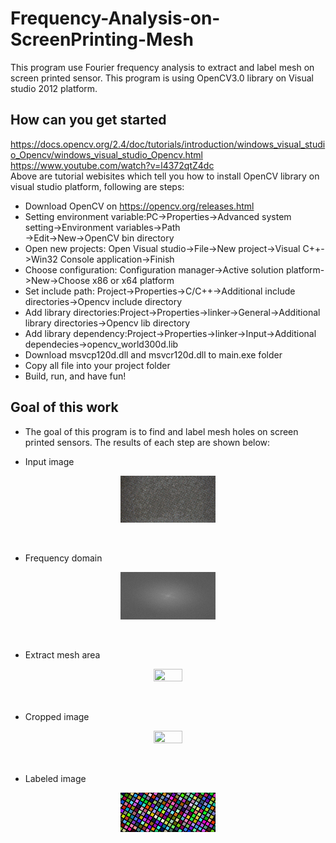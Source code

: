 # Frequency-Analysis-on-ScreenPrinting-Mesh
This program use Fourier frequency analysis to extract and label mesh on screen printed sensor. This program is using OpenCV3.0 library on Visual studio 2012 platform.


## How can you get started
https://docs.opencv.org/2.4/doc/tutorials/introduction/windows_visual_studio_Opencv/windows_visual_studio_Opencv.html<br />
https://www.youtube.com/watch?v=l4372qtZ4dc<br />
Above are tutorial webisites which tell you how to install OpenCV library on visual studio platform, following are steps:<br />
* Download OpenCV on https://opencv.org/releases.html<br />
* Setting environment variable:PC->Properties->Advanced system setting->Environment variables->Path<br />
->Edit->New->OpenCV bin directory<br />
* Open new projects: Open Visual studio->File->New project->Visual C++->Win32 Console application->Finish<br />
* Choose configuration: Configuration manager->Active solution platform->New->Choose x86 or x64 platform <br />
* Set include path: Project->Properties->C/C++->Additional include directories->Opencv include directory<br />
* Add library directories:Project->Properties->linker->General->Additional library directories->Opencv lib directory<br />
* Add library dependency:Project->Properties->linker->Input->Additional dependecies->opencv_world300d.lib<br />
* Download msvcp120d.dll and msvcr120d.dll to main.exe folder <br />
* Copy all file into your project folder<br />
* Build, run, and have fun! <br />

## Goal of this work
* The goal of this program is to find and label mesh holes on screen printed sensors. The results of each step are shown below: 

* Input image
<p align="center"><img src="/image/screenPrinting.png" height="30%" width="30%"></p><br />

* Frequency domain
<p align="center"><img src="/image/fequencyDomain.jpg" height="30%" width="30%"></p><br />

* Extract mesh area
<p align="center"><img src="/image/detectedMesh.jpg" height="30%" width="30%"></p><br />

* Cropped image
<p align="center"><img src="/image/croppedImage.jpg" height="30%" width="30%"></p><br />

* Labeled image
<p align="center"><img src="/image/labeledImage.png" height="30%" width="30%"></p>
